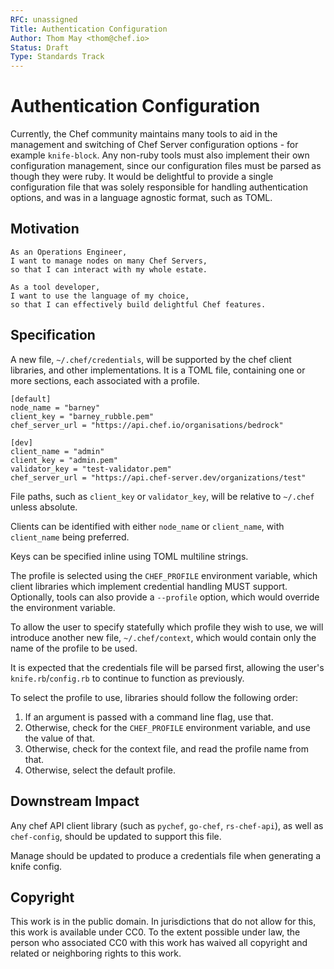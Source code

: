 ```yaml
---
RFC: unassigned
Title: Authentication Configuration
Author: Thom May <thom@chef.io>
Status: Draft
Type: Standards Track
---
```


# Authentication Configuration

Currently, the Chef community maintains many tools to aid in the
management and switching of Chef Server configuration options - for
example `knife-block`. Any non-ruby tools must also implement their own
configuration management, since our configuration files must be parsed
as though they were ruby.
It would be delightful to provide a single configuration file that was
solely responsible for handling authentication options, and was in a
language agnostic format, such as TOML.

## Motivation

    As an Operations Engineer,
    I want to manage nodes on many Chef Servers,
    so that I can interact with my whole estate.

    As a tool developer,
    I want to use the language of my choice,
    so that I can effectively build delightful Chef features.

## Specification

A new file, `~/.chef/credentials`, will be supported by the chef client
libraries, and other implementations. It is a TOML file, containing one
or more sections, each associated with a profile.

```
[default]
node_name = "barney"
client_key = "barney_rubble.pem"
chef_server_url = "https://api.chef.io/organisations/bedrock"

[dev]
client_name = "admin"
client_key = "admin.pem"
validator_key = "test-validator.pem"
chef_server_url = "https://api.chef-server.dev/organizations/test"
```

File paths, such as `client_key` or `validator_key`, will be relative to
`~/.chef` unless absolute.

Clients can be identified with either `node_name` or `client_name`, with
`client_name` being preferred.

Keys can be specified inline using TOML multiline strings.

The profile is selected using the `CHEF_PROFILE` environment variable, which
client libraries which implement credential handling MUST support.
Optionally, tools can also provide a `--profile` option, which would
override the environment variable.

To allow the user to specify statefully which profile they wish to
use, we will introduce another new file, `~/.chef/context`, which would
contain only the name of the profile to be used.

It is expected that the credentials file will be parsed first, allowing
the user's `knife.rb`/`config.rb` to continue to function as previously.

To select the profile to use, libraries should follow the following
order:

 1. If an argument is passed with a command line flag, use that.
 2. Otherwise, check for the `CHEF_PROFILE` environment variable, and
    use the value of that.
 3. Otherwise, check for the context file, and read the profile name
    from that.
 4. Otherwise, select the default profile.

## Downstream Impact

Any chef API client library (such as `pychef`, `go-chef`,
`rs-chef-api`), as well as `chef-config`, should be updated
to support this file. 

Manage should be updated to produce a credentials file when generating a
knife config.

## Copyright

This work is in the public domain. In jurisdictions that do not allow for this,
this work is available under CC0. To the extent possible under law, the person
who associated CC0 with this work has waived all copyright and related or
neighboring rights to this work.
